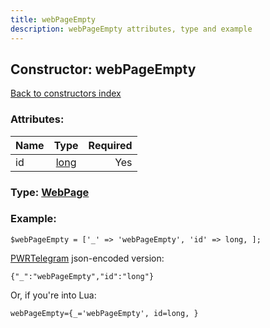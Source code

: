 ```yaml
---
title: webPageEmpty
description: webPageEmpty attributes, type and example
---
```

## Constructor: webPageEmpty  
[Back to constructors index](index.md)



### Attributes:

| Name     |    Type       | Required |
|----------|:-------------:|---------:|
|id|[long](../types/long.md) | Yes|



### Type: [WebPage](../types/WebPage.md)


### Example:

```
$webPageEmpty = ['_' => 'webPageEmpty', 'id' => long, ];
```  

[PWRTelegram](https://pwrtelegram.xyz) json-encoded version:

```
{"_":"webPageEmpty","id":"long"}
```


Or, if you're into Lua:  


```
webPageEmpty={_='webPageEmpty', id=long, }

```


